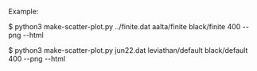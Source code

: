 Example:

$ python3 make-scatter-plot.py ../finite.dat aalta/finite black/finite 400 --png --html

$ python3 make-scatter-plot.py jun22.dat leviathan/default black/default 400 --png --html
